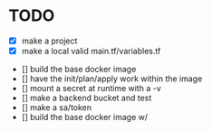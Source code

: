 # TODO 
- [X] make a project 
- [X] make a local valid main.tf/variables.tf
- [] build the base docker image
- [] have the init/plan/apply work within the image
- [] mount a secret at runtime with a -v
- [] make a backend bucket and test
- [] make a sa/token
- [] build the base docker image w/